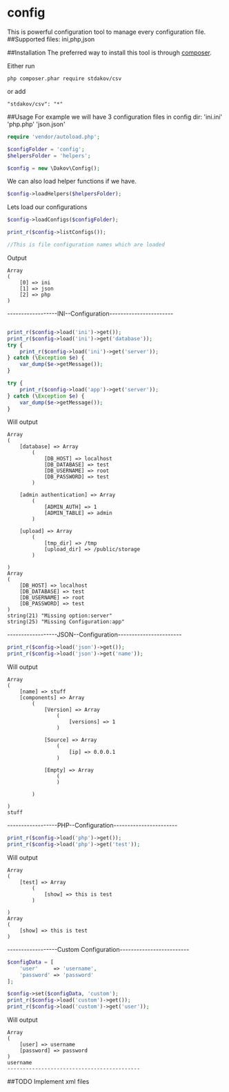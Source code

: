 # config
This is powerful configuration tool to manage every configuration file.
##Supported files:
ini,php,json

##Installation
The preferred way to install this tool is through [composer](http://getcomposer.org/download/).

Either run

```
php composer.phar require stdakov/csv
```

or add

```
"stdakov/csv": "*"
```


##Usage
For example we will have 3 configuration files in config dir:
'ini.ini'
'php.php'
'json.json'

```php
require 'vendor/autoload.php';

$configFolder = 'config';
$helpersFolder = 'helpers';

$config = new \Dakov\Config();
```

We can also load helper functions if we have.

```php
$config->loadHelpers($helpersFolder);
```

Lets load our configurations

```php
$config->loadConfigs($configFolder);

print_r($config->listConfigs());

//This is file configuration names which are loaded
```

Output

```
Array
(
    [0] => ini
    [1] => json
    [2] => php
)
```
------------------INI--Configuration-----------------------
```php

print_r($config->load('ini')->get());
print_r($config->load('ini')->get('database'));
try {
    print_r($config->load('ini')->get('server'));
} catch (\Exception $e) {
    var_dump($e->getMessage());
}

try {
    print_r($config->load('app')->get('server'));
} catch (\Exception $e) {
    var_dump($e->getMessage());
}
```

Will output

```
Array
(
    [database] => Array
        (
            [DB_HOST] => localhost
            [DB_DATABASE] => test
            [DB_USERNAME] => root
            [DB_PASSWORD] => test
        )

    [admin authentication] => Array
        (
            [ADMIN_AUTH] => 1
            [ADMIN_TABLE] => admin
        )

    [upload] => Array
        (
            [tmp_dir] => /tmp
            [upload_dir] => /public/storage
        )

)
Array
(
    [DB_HOST] => localhost
    [DB_DATABASE] => test
    [DB_USERNAME] => root
    [DB_PASSWORD] => test
)
string(21) "Missing option:server"
string(25) "Missing Configuration:app"
```
------------------JSON--Configuration-----------------------
```php
print_r($config->load('json')->get());
print_r($config->load('json')->get('name'));
```

Will output

```
Array
(
    [name] => stuff
    [components] => Array
        (
            [Version] => Array
                (
                    [versions] => 1
                )

            [Source] => Array
                (
                    [ip] => 0.0.0.1
                )

            [Empty] => Array
                (
                )

        )

)
stuff
```

------------------PHP--Configuration-----------------------

```php
print_r($config->load('php')->get());
print_r($config->load('php')->get('test'));
```

Will output

```
Array
(
    [test] => Array
        (
            [show] => this is test
        )

)
Array
(
    [show] => this is test
)
```

------------------Custom Configuration-------------------------

```php
$configData = [
    'user'     => 'username',
    'password' => 'password'
];

$config->set($configData, 'custom');
print_r($config->load('custom')->get());
print_r($config->load('custom')->get('user'));

```

Will output

```
Array
(
    [user] => username
    [password] => password
)
username
-------------------------------------------
```

##TODO
Implement xml files